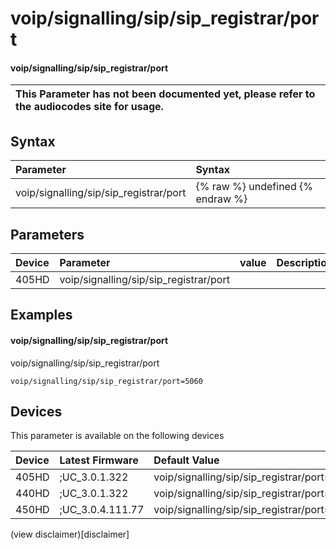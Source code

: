 ﻿---
description: voip/signalling/sip/sip_registrar/port
search:
    keywords: ['voip','signalling','sip','sip_registrar','port']
---

# voip/signalling/sip/sip_registrar/port

#### voip/signalling/sip/sip_registrar/port


| This Parameter has not been documented yet, please refer to the audiocodes site for usage.  |
| :--- |

## Syntax
| Parameter | Syntax |
| :--- | :--- |
|voip/signalling/sip/sip_registrar/port | {% raw %} undefined {% endraw %} |

## Parameters
|Device|Parameter|value|Description|
|:---|:---|:---|:---|
| 405HD | voip/signalling/sip/sip_registrar/port |  |  |

## Examples
#### voip/signalling/sip/sip_registrar/port

voip/signalling/sip/sip_registrar/port

```
voip/signalling/sip/sip_registrar/port=5060
```

## Devices
This parameter is available on the following devices

| Device | Latest Firmware | Default Value |
|:---|:---|:---|
| 405HD | ;UC_3.0.1.322 | voip/signalling/sip/sip_registrar/port=5060 
| 440HD | ;UC_3.0.1.322 | voip/signalling/sip/sip_registrar/port=5060 
| 450HD | ;UC_3.0.4.111.77 | voip/signalling/sip/sip_registrar/port=5060 

(view disclaimer)[disclaimer]
